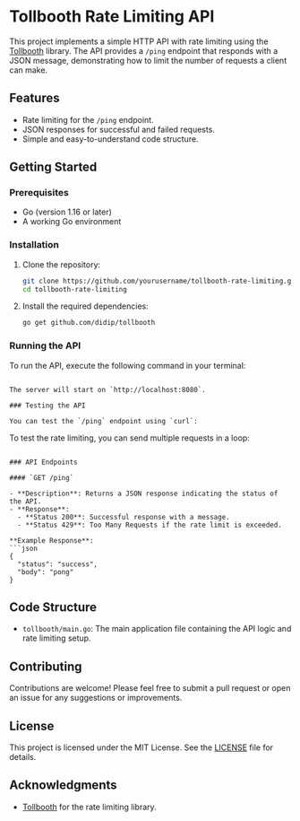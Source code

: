 # Tollbooth Rate Limiting API

This project implements a simple HTTP API with rate limiting using the [Tollbooth](https://github.com/didip/tollbooth) library. The API provides a `/ping` endpoint that responds with a JSON message, demonstrating how to limit the number of requests a client can make.

## Features

- Rate limiting for the `/ping` endpoint.
- JSON responses for successful and failed requests.
- Simple and easy-to-understand code structure.

## Getting Started

### Prerequisites

- Go (version 1.16 or later)
- A working Go environment

### Installation

1. Clone the repository:

   ```bash
   git clone https://github.com/yourusername/tollbooth-rate-limiting.git
   cd tollbooth-rate-limiting
   ```

2. Install the required dependencies:

   ```bash
   go get github.com/didip/tollbooth
   ```

### Running the API

To run the API, execute the following command in your terminal:

```

The server will start on `http://localhost:8080`.

### Testing the API

You can test the `/ping` endpoint using `curl`:

```

To test the rate limiting, you can send multiple requests in a loop:

```

### API Endpoints

#### `GET /ping`

- **Description**: Returns a JSON response indicating the status of the API.
- **Response**:
  - **Status 200**: Successful response with a message.
  - **Status 429**: Too Many Requests if the rate limit is exceeded.

**Example Response**:
```json
{
  "status": "success",
  "body": "pong"
}
```

## Code Structure

- `tollbooth/main.go`: The main application file containing the API logic and rate limiting setup.

## Contributing

Contributions are welcome! Please feel free to submit a pull request or open an issue for any suggestions or improvements.

## License

This project is licensed under the MIT License. See the [LICENSE](LICENSE) file for details.

## Acknowledgments

- [Tollbooth](https://github.com/didip/tollbooth) for the rate limiting library.